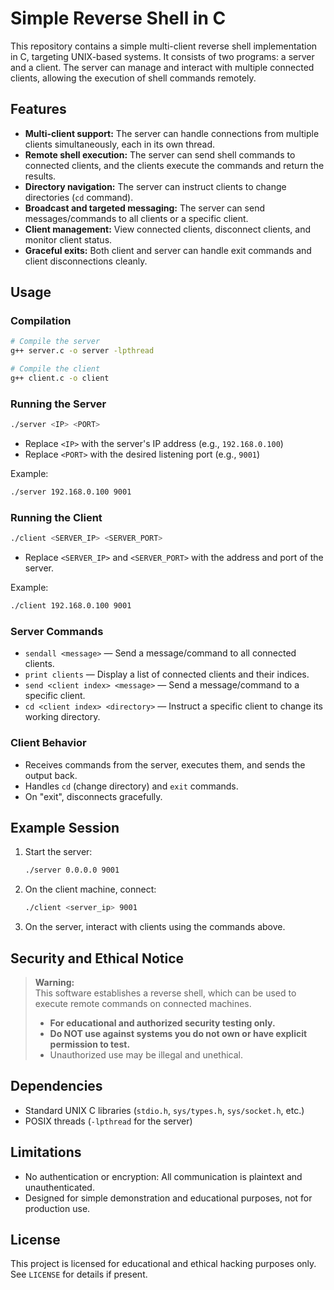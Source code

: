 # Simple Reverse Shell in C

This repository contains a simple multi-client reverse shell implementation in C, targeting UNIX-based systems. It consists of two programs: a server and a client. The server can manage and interact with multiple connected clients, allowing the execution of shell commands remotely.

## Features

- **Multi-client support:** The server can handle connections from multiple clients simultaneously, each in its own thread.
- **Remote shell execution:** The server can send shell commands to connected clients, and the clients execute the commands and return the results.
- **Directory navigation:** The server can instruct clients to change directories (`cd` command).
- **Broadcast and targeted messaging:** The server can send messages/commands to all clients or a specific client.
- **Client management:** View connected clients, disconnect clients, and monitor client status.
- **Graceful exits:** Both client and server can handle exit commands and client disconnections cleanly.

## Usage

### Compilation

```sh
# Compile the server
g++ server.c -o server -lpthread

# Compile the client
g++ client.c -o client
```

### Running the Server

```sh
./server <IP> <PORT>
```

- Replace `<IP>` with the server's IP address (e.g., `192.168.0.100`)
- Replace `<PORT>` with the desired listening port (e.g., `9001`)

Example:
```sh
./server 192.168.0.100 9001
```

### Running the Client

```sh
./client <SERVER_IP> <SERVER_PORT>
```
- Replace `<SERVER_IP>` and `<SERVER_PORT>` with the address and port of the server.

Example:
```sh
./client 192.168.0.100 9001
```

### Server Commands

- `sendall <message>` — Send a message/command to all connected clients.
- `print clients` — Display a list of connected clients and their indices.
- `send <client index> <message>` — Send a message/command to a specific client.
- `cd <client index> <directory>` — Instruct a specific client to change its working directory.

### Client Behavior

- Receives commands from the server, executes them, and sends the output back.
- Handles `cd` (change directory) and `exit` commands.
- On "exit", disconnects gracefully.

## Example Session

1. Start the server:
    ```sh
    ./server 0.0.0.0 9001
    ```

2. On the client machine, connect:
    ```sh
    ./client <server_ip> 9001
    ```

3. On the server, interact with clients using the commands above.

## Security and Ethical Notice

> **Warning:**  
> This software establishes a reverse shell, which can be used to execute remote commands on connected machines.  
> - **For educational and authorized security testing only.**
> - **Do NOT use against systems you do not own or have explicit permission to test.**
> - Unauthorized use may be illegal and unethical.

## Dependencies

- Standard UNIX C libraries (`stdio.h`, `sys/types.h`, `sys/socket.h`, etc.)
- POSIX threads (`-lpthread` for the server)

## Limitations

- No authentication or encryption: All communication is plaintext and unauthenticated.
- Designed for simple demonstration and educational purposes, not for production use.

## License

This project is licensed for educational and ethical hacking purposes only. See `LICENSE` for details if present.
